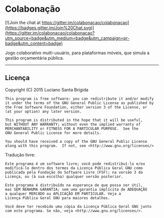 # Colabonação

[![Join the chat at https://gitter.im/colabonacao/colabonacao](https://badges.gitter.im/Join%20Chat.svg)](https://gitter.im/colabonacao/colabonacao?utm_source=badge&utm_medium=badge&utm_campaign=pr-badge&utm_content=badge)

Jogo colaborativo multi-usuário, para plataformas móveis, que simula a gestão orçamentária pública.

---
## Licença

Copyright (C) 2015 Luciano Santa Brígida

    This program is free software: you can redistribute it and/or modify
    it under the terms of the GNU General Public License as published by
    the Free Software Foundation, either version 3 of the License, or
    (at your option) any later version.

    This program is distributed in the hope that it will be useful,
    but WITHOUT ANY WARRANTY; without even the implied warranty of
    MERCHANTABILITY or FITNESS FOR A PARTICULAR PURPOSE.  See the
    GNU General Public License for more details.

    You should have received a copy of the GNU General Public License
    along with this program.  If not, see <http://www.gnu.org/licenses/>
  
Tradução livre:

    Este programa é um software livre; você pode redistribuí-lo e/ou 
    modificá-lo dentro dos termos da Licença Pública Geral GNU como 
    publicada pela Fundação do Software Livre (FSF); na versão 3 da 
    Licença, ou (à sua escolha) qualquer versão posterior.

    Este programa é distribuído na esperança de que possa ser útil, 
    mas SEM NENHUMA GARANTIA; sem uma garantia implícita de ADEQUAÇÃO
    a qualquer MERCADO ou APLICAÇÃO EM PARTICULAR. Veja a
    Licença Pública Geral GNU para maiores detalhes.

    Você deve ter recebido uma cópia da Licença Pública Geral GNU junto
    com este programa. Se não, veja <http://www.gnu.org/licenses/>.
